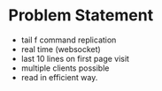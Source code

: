 # Problem Statement

- tail f command replication
- real time (websocket)
- last 10 lines on first page visit
- multiple clients possible
- read in efficient way.